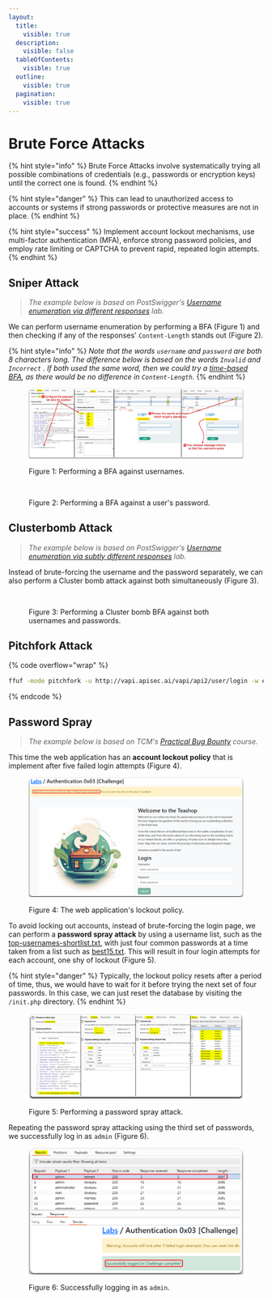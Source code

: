 ```yaml
---
layout:
  title:
    visible: true
  description:
    visible: false
  tableOfContents:
    visible: true
  outline:
    visible: true
  pagination:
    visible: true
---
```


# Brute Force Attacks

{% hint style="info" %}
Brute Force Attacks involve systematically trying all possible combinations of credentials (e.g., passwords or encryption keys) until the correct one is found.
{% endhint %}

{% hint style="danger" %}
This can lead to unauthorized access to accounts or systems if strong passwords or protective measures are not in place.
{% endhint %}

{% hint style="success" %}
Implement account lockout mechanisms, use multi-factor authentication (MFA), enforce strong password policies, and employ rate limiting or CAPTCHA to prevent rapid, repeated login attempts.
{% endhint %}

## Sniper Attack

> _The example below is based on PostSwigger's_ [_Username enumeration via different responses_](https://portswigger.net/web-security/authentication/password-based/lab-username-enumeration-via-different-responses) _lab._

We can perform username enumeration by performing a BFA (Figure 1) and then checking if any of the responses' `Content-Length` stands out (Figure 2).

{% hint style="info" %}
_Note that the words `username` and `password` are both 8 characters long. The difference below is based on the words `Invalid` and `Incorrect` . If both used the same word, then we could try a_ [_time-based BFA_](rate-limiting.md)_, as there would be no difference in `Content-Length`._
{% endhint %}

<figure><img src="../../../.gitbook/assets/web_auth_bfa_1.png" alt=""><figcaption><p>Figure 1: Performing a BFA against usernames.</p></figcaption></figure>

<figure><img src="../../../.gitbook/assets/web_auth_bfa_2.png" alt=""><figcaption><p>Figure 2: Performing a BFA against a user's password.</p></figcaption></figure>

## Clusterbomb Attack

> _The example below is based on PostSwigger's_ [_Username enumeration via subtly different responses_](https://portswigger.net/web-security/authentication/password-based/lab-username-enumeration-via-subtly-different-responses) _lab._

Instead of brute-forcing the username and the password separately, we can also perform a Cluster bomb attack against both simultaneously (Figure 3).

<figure><img src="../../../.gitbook/assets/web_auth_bfa_3.png" alt=""><figcaption><p>Figure 3: Performing a Cluster bomb BFA against both usernames and passwords.</p></figcaption></figure>

## Pitchfork Attack

{% code overflow="wrap" %}
```bash
ffuf -mode pitchfork -u http://vapi.apisec.ai/vapi/api2/user/login -w emails:EMAIL,passwords:PASS -X POST -H 'Content-Type: application/json' -d '{"email":"EMAIL","password":"PASS"}' -c -fc 401
```
{% endcode %}

## Password Spray

> _The example below is based on TCM's_ [_Practical Bug Bounty_](https://academy.tcm-sec.com/p/practical-bug-bounty) _course._

This time the web application has an **account lockout policy** that is implement after five failed login attempts (Figure 4).

<figure><img src="../../../.gitbook/assets/web_bfa_passSpray_1.png" alt=""><figcaption><p>Figure 4: The web application's lockout policy.</p></figcaption></figure>

To avoid locking out accounts, instead of brute-forcing the login page, we can perform a **password spray attack** by using a username list, such as the [top-usernames-shortlist.txt](https://raw.githubusercontent.com/danielmiessler/SecLists/master/Usernames/top-usernames-shortlist.txt), with just four common passwords at a time taken from a list such as [best15.txt](https://raw.githubusercontent.com/danielmiessler/SecLists/master/Passwords/Common-Credentials/best15.txt). This will result in four login attempts for each account, one shy of lockout (Figure 5).&#x20;

{% hint style="danger" %}
Typically, the lockout policy resets after a period of time, thus, we would have to wait for it before trying the next set of four passwords. In this case, we can just reset the database by visiting the `/init.php` directory.
{% endhint %}

<figure><img src="../../../.gitbook/assets/web_bfa_passSpray_2.png" alt=""><figcaption><p>Figure 5: Performing a password spray attack.</p></figcaption></figure>

Repeating the password spray attacking using the third set of passwords, we successfully log in as `admin` (Figure 6).

<figure><img src="../../../.gitbook/assets/web_bfa_passSpray_3.png" alt="" width="563"><figcaption><p>Figure 6: Successfully logging in as <code>admin</code>.</p></figcaption></figure>
